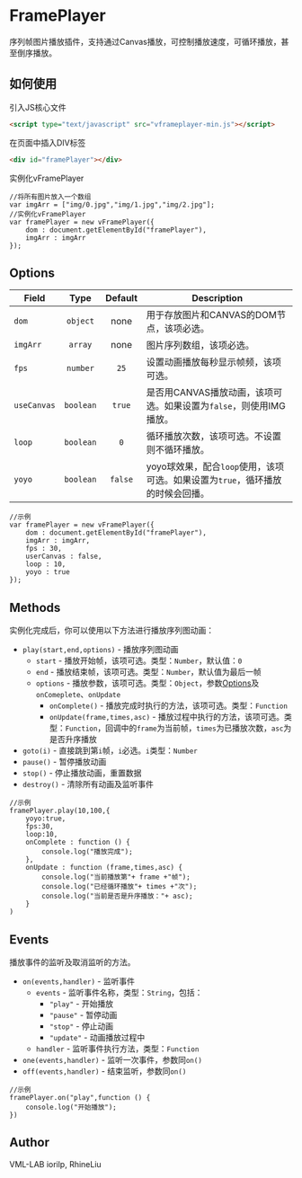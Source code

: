 # FramePlayer
序列帧图片播放插件，支持通过Canvas播放，可控制播放速度，可循环播放，甚至倒序播放。
## 如何使用
引入JS核心文件
```html
<script type="text/javascript" src="vframeplayer-min.js"></script>
 ```
在页面中插入DIV标签
```html
<div id="framePlayer"></div>
 ```
实例化vFramePlayer
```JS
//将所有图片放入一个数组
var imgArr = ["img/0.jpg","img/1.jpg","img/2.jpg"];
//实例化vFramePlayer
var framePlayer = new vFramePlayer({
    dom : document.getElementById("framePlayer"),
    imgArr : imgArr
});
```
## Options
| Field           | Type            | Default  | Description                         | 
| --------------- |:---------------:| :------: | ----------------------------------- |
| `dom`           | `object`        | none     | 用于存放图片和CANVAS的DOM节点，该项必选。|
| `imgArr`        | `array`         | none     | 图片序列数组，该项必选。|
| `fps`           | `number`        | `25`     | 设置动画播放每秒显示帧频，该项可选。|
| `useCanvas`     | `boolean`       | `true`   | 是否用CANVAS播放动画，该项可选。如果设置为`false`，则使用IMG播放。|
| `loop`          | `boolean`       | `0`      | 循环播放次数，该项可选。不设置则不循环播放。|
| `yoyo`          | `boolean`       | `false`  | yoyo球效果，配合`loop`使用，该项可选。如果设置为`true`，循环播放的时候会回播。|
```JS
//示例
var framePlayer = new vFramePlayer({
    dom : document.getElementById("framePlayer"),
    imgArr : imgArr,
    fps : 30,
    userCanvas : false,
    loop : 10,
    yoyo : true
});
```
## Methods
实例化完成后，你可以使用以下方法进行播放序列图动画：
- `play(start,end,options)` - 播放序列图动画
    - `start` - 播放开始帧，该项可选。类型：`Number`，默认值：`0`
    - `end` - 播放结束帧，该项可选。类型：`Number`，默认值为最后一帧
    - `options` - 播放参数，该项可选。类型：`Object`，参数[Options](#options)及`onComeplete`、`onUpdate`
        - `onComplete()` - 播放完成时执行的方法，该项可选。类型：`Function`
        - `onUpdate(frame,times,asc)` - 播放过程中执行的方法，该项可选。类型：`Function`，回调中的`frame`为当前帧，`times`为已播放次数，`asc`为是否升序播放
- `goto(i)` - 直接跳到第`i`帧，`i`必选。`i`类型：`Number`
- `pause()` - 暂停播放动画
- `stop()` - 停止播放动画，重置数据
- `destroy()` - 清除所有动画及监听事件
```JS
//示例
framePlayer.play(10,100,{
    yoyo:true,
    fps:30,
    loop:10,
    onComplete : function () {
        console.log("播放完成");
    },
    onUpdate : function (frame,times,asc) {
        console.log("当前播放第"+ frame +"帧");
        console.log("已经循环播放"+ times +"次");
        console.log("当前是否是升序播放："+ asc);
    }
)
```
## Events
播放事件的监听及取消监听的方法。
- `on(events,handler)` - 监听事件
    - `events` - 监听事件名称，类型：`String`，包括：
        - `"play"` - 开始播放
        - `"pause"` - 暂停动画
        - `"stop"` - 停止动画
        - `"update"` - 动画播放过程中
    - `handler` - 监听事件执行方法，类型：`Function`
- `one(events,handler)` - 监听一次事件，参数同`on()`
- `off(events,handler)` - 结束监听，参数同`on()`
```JS
//示例
framePlayer.on("play",function () {
    console.log("开始播放");
})
```
## Author
VML-LAB iorilp, RhineLiu
